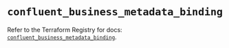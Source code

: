 # `confluent_business_metadata_binding`

Refer to the Terraform Registry for docs: [`confluent_business_metadata_binding`](https://registry.terraform.io/providers/confluentinc/confluent/2.9.0/docs/resources/business_metadata_binding).
